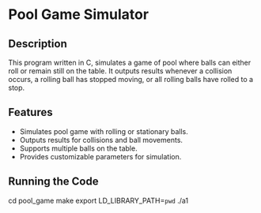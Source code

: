 # Pool Game Simulator

## Description
This program written in C, simulates a game of pool where balls can either roll or remain still on the table. 
It outputs results whenever a collision occurs, a rolling ball has stopped moving, or all rolling balls have rolled to a stop.

## Features
- Simulates pool game with rolling or stationary balls.
- Outputs results for collisions and ball movements.
- Supports multiple balls on the table.
- Provides customizable parameters for simulation.

## Running the Code
cd pool_game
make
export LD_LIBRARY_PATH=`pwd`
./a1
